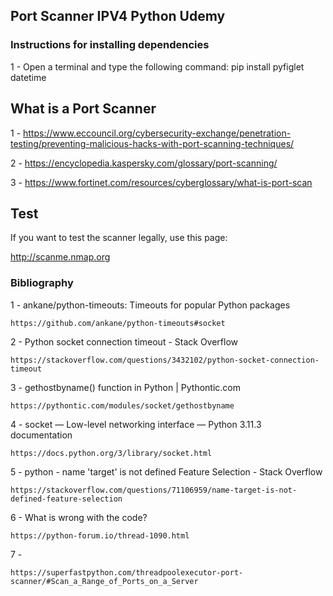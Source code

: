 ## Port Scanner IPV4 Python Udemy

 ### Instructions for installing dependencies
 
1 - Open a terminal and type the following command: pip install pyfiglet datetime

 ## What is a Port Scanner

1 - https://www.eccouncil.org/cybersecurity-exchange/penetration-testing/preventing-malicious-hacks-with-port-scanning-techniques/

2 - https://encyclopedia.kaspersky.com/glossary/port-scanning/

3 - https://www.fortinet.com/resources/cyberglossary/what-is-port-scan

 ## Test
 
 If you want to test the scanner legally, use this page:
 
 
  http://scanme.nmap.org
  
  
  

 ### Bibliography
 
1 - ankane/python-timeouts: Timeouts for popular Python packages
    
    https://github.com/ankane/python-timeouts#socket

2 - Python socket connection timeout - Stack Overflow
    
    https://stackoverflow.com/questions/3432102/python-socket-connection-timeout

3 - gethostbyname() function in Python | Pythontic.com
    
    https://pythontic.com/modules/socket/gethostbyname

4 - socket — Low-level networking interface — Python 3.11.3 documentation
    
    https://docs.python.org/3/library/socket.html


5 - python - name 'target' is not defined Feature Selection - Stack Overflow
    
    https://stackoverflow.com/questions/71106959/name-target-is-not-defined-feature-selection

6 - What is wrong with the code?
    
    https://python-forum.io/thread-1090.html
    
7 - 

    https://superfastpython.com/threadpoolexecutor-port-scanner/#Scan_a_Range_of_Ports_on_a_Server

